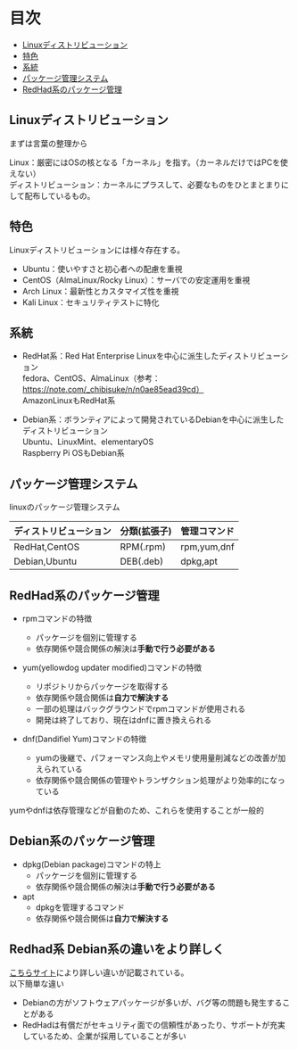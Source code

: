 # 目次

- [Linuxディストリビューション](#linuxディストリビューション)
- [特色](#特色)
- [系統](#系統)
- [パッケージ管理システム](#パッケージ管理システム)
- [RedHad系のパッケージ管理](#redhad系のパッケージ管理)

## Linuxディストリビューション

まずは言葉の整理から

Linux：厳密にはOSの核となる「カーネル」を指す。（カーネルだけではPCを使えない）  
ディストリビューション：カーネルにプラスして、必要なものをひとまとまりにして配布しているもの。  


## 特色

Linuxディストリビューションには様々存在する。  
- Ubuntu：使いやすさと初心者への配慮を重視  
- CentOS（AlmaLinux/Rocky Linux）：サーバでの安定運用を重視
- Arch Linux：最新性とカスタマイズ性を重視
- Kali Linux：セキュリティテストに特化

## 系統

- RedHat系：Red Hat Enterprise Linuxを中心に派生したディストリビューション  
  fedora、CentOS、AlmaLinux（参考：https://note.com/_chibisuke/n/n0ae85ead39cd）  
  AmazonLinuxもRedHat系

- Debian系：ボランティアによって開発されているDebianを中心に派生したディストリビューション  
  Ubuntu、LinuxMint、elementaryOS  
  Raspberry Pi OSもDebian系  

## パッケージ管理システム

linuxのパッケージ管理システム

|ディストリビューション|分類(拡張子)|管理コマンド|
|-|-|-|
|RedHat,CentOS|RPM(.rpm)|rpm,yum,dnf|
|Debian,Ubuntu|DEB(.deb)|dpkg,apt|


## RedHad系のパッケージ管理

- rpmコマンドの特徴
  - パッケージを個別に管理する
  - 依存関係や競合関係の解決は**手動で行う必要がある**

- yum(yellowdog updater modified)コマンドの特徴
  - リポジトリからパッケージを取得する
  - 依存関係や競合関係は**自力で解決する**
  - 一部の処理はバックグラウンドでrpmコマンドが使用される
  - 開発は終了しており、現在はdnfに置き換えられる

- dnf(Dandifiel Yum)コマンドの特徴
  - yumの後継で、パフォーマンス向上やメモリ使用量削減などの改善が加えられている
  - 依存関係や競合関係の管理やトランザクション処理がより効率的になっている

yumやdnfは依存管理などが自動のため、これらを使用することが一般的  


## Debian系のパッケージ管理

- dpkg(Debian package)コマンドの特上
  - パッケージを個別に管理する
  - 依存関係や競合関係の解決は**手動で行う必要がある**
- apt
  - dpkgを管理するコマンド
  - 依存関係や競合関係は**自力で解決する**


## Redhad系 Debian系の違いをより詳しく
[こちらサイト](https://www.bing.com/search?q=Redhad%20Debian%20%E9%81%95%E3%81%84%E3%80%80%E8%A9%B3%E3%81%97%E3%81%8F&qs=n&form=QBRE&sp=-1&ghc=1&lq=0&pq=redhad%20debian%20%E9%81%95%E3%81%84%E3%80%80%E8%A9%B3%E3%81%97%E3%81%8F&sc=12-20&sk=&cvid=92BF3432FD7B457CAF4F43D9781BF289)により詳しい違いが記載されている。  
以下簡単な違い  
- Debianの方がソフトウェアパッケージが多いが、バグ等の問題も発生することがある
- RedHadは有償だがセキュリティ面での信頼性があったり、サポートが充実しているため、企業が採用していることが多い

